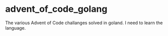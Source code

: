 # advent_of_code_golang
The various Advent of Code challanges solved in goland. I need to learn the language. 
